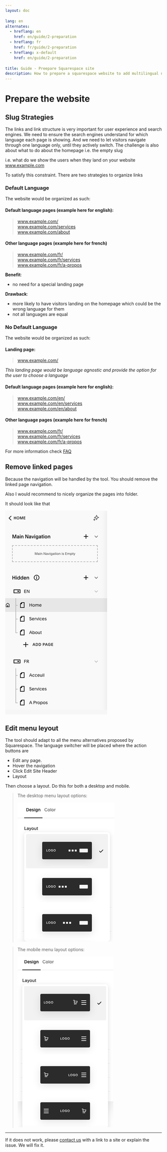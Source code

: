 ```yaml
---
layout: doc

lang: en
alternates:
  - hreflang: en
    href: en/guide/2-preparation
  - hreflang: fr
    href: fr/guide/2-preparation
  - hreflang: x-default
    href: en/guide/2-preparation

title: Guide - Preepare Squarespace site
description: How to prepare a squarespace website to add multilingual navigation
---
```


# Prepare the website

## Slug Strategies

The links and link structure is very important for user experience and search engines.
We need to ensure the search engines understand for which language each page is showing.
And we need to let visitors navigate through one language only, until they actively switch.
The challenge is also about what to do about the homepage i.e. the empty slug

 i.e. what do we show the users when they land on your website www.example.com

To satisfy this constraint. There are two strategies to organize links

### Default Language

The website would be organized as such:

#### Default language pages (example here for english):
> www.example.com/  
> www.example.com/services  
> www.example.com/about  
  
#### Other language pages (example here for french)  
> www.example.com/fr/  
> www.example.com/fr/services  
> www.example.com/fr/a-propos  


**Benefit**: 
- no need for a special landing page


**Drawback**:  
- more likely to have visitors landing on the homepage which could be the wrong language for them
- not all languages are equal



### No Default Language


The website would be organized as such:

#### Landing page:
> www.example.com/  

*This landing page would be language agnostic and provide the option for the user to choose a language*

#### Default language pages (example here for english):
> www.example.com/en/  
> www.example.com/en/services  
> www.example.com/en/about  

#### Other language pages (example here for french)
> www.example.com/fr/  
> www.example.com/fr/services  
> www.example.com/fr/a-propos  


For more information check [FAQ](/en/faq#faq-language-url-strategy)




## Remove linked pages

Because the navigation will be handled by the tool. You should remove the linked page navigation. 

Also I would recommend to nicely organize the pages into folder.

It should look like that

![How it should look like](../../assets/squarespace-navigation.png)


## Edit menu leyout

The tool should adapt to all the menu alternatives proposed by Squarespace.
The language switcher will be placed where the action buttons are

- Edit any page. 
- Hover the navigation
- Click Edit Site Header
- Layout

Then choose a layout. Do this for both a desktop and mobile.

>The desktop menu layout options:  
>
>![squarespace desktop menu layout](../../assets/desktop-menu-layout.png)  

>The mobile menu layout options:  
>
>![squarespace mobile menu layout](../../assets/mobile-menu-layout.png)  


---
If it does not work, please [contact us](../contact) with a link to a site or explain the issue. We will fix it.










